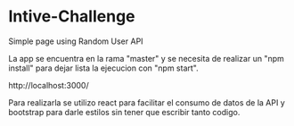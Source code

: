 # Intive-Challenge

Simple page using Random User API

La app se encuentra en la rama "master" y se necesita de realizar un "npm install" para dejar lista la ejecucion con "npm start". 

http://localhost:3000/

Para realizarla se utilizo react para facilitar el consumo de datos de la API y bootstrap para darle estilos sin tener que escribir tanto codigo.
